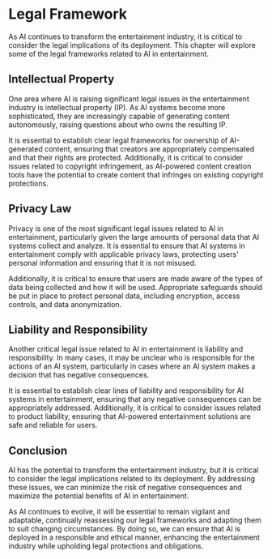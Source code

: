 Legal Framework
===================================================================================

As AI continues to transform the entertainment industry, it is critical to consider the legal implications of its deployment. This chapter will explore some of the legal frameworks related to AI in entertainment.

Intellectual Property
---------------------

One area where AI is raising significant legal issues in the entertainment industry is intellectual property (IP). As AI systems become more sophisticated, they are increasingly capable of generating content autonomously, raising questions about who owns the resulting IP.

It is essential to establish clear legal frameworks for ownership of AI-generated content, ensuring that creators are appropriately compensated and that their rights are protected. Additionally, it is critical to consider issues related to copyright infringement, as AI-powered content creation tools have the potential to create content that infringes on existing copyright protections.

Privacy Law
-----------

Privacy is one of the most significant legal issues related to AI in entertainment, particularly given the large amounts of personal data that AI systems collect and analyze. It is essential to ensure that AI systems in entertainment comply with applicable privacy laws, protecting users' personal information and ensuring that it is not misused.

Additionally, it is critical to ensure that users are made aware of the types of data being collected and how it will be used. Appropriate safeguards should be put in place to protect personal data, including encryption, access controls, and data anonymization.

Liability and Responsibility
----------------------------

Another critical legal issue related to AI in entertainment is liability and responsibility. In many cases, it may be unclear who is responsible for the actions of an AI system, particularly in cases where an AI system makes a decision that has negative consequences.

It is essential to establish clear lines of liability and responsibility for AI systems in entertainment, ensuring that any negative consequences can be appropriately addressed. Additionally, it is critical to consider issues related to product liability, ensuring that AI-powered entertainment solutions are safe and reliable for users.

Conclusion
----------

AI has the potential to transform the entertainment industry, but it is critical to consider the legal implications related to its deployment. By addressing these issues, we can minimize the risk of negative consequences and maximize the potential benefits of AI in entertainment.

As AI continues to evolve, it will be essential to remain vigilant and adaptable, continually reassessing our legal frameworks and adapting them to suit changing circumstances. By doing so, we can ensure that AI is deployed in a responsible and ethical manner, enhancing the entertainment industry while upholding legal protections and obligations.
